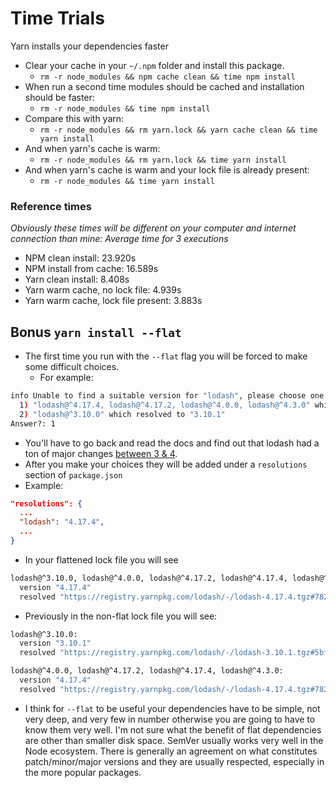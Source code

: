 # Time Trials

Yarn installs your dependencies faster
- Clear your cache in your `~/.npm` folder and install this package.
  - `rm -r node_modules && npm cache clean && time npm install`
- When run a second time modules should be cached and installation should be faster:
  - `rm -r node_modules && time npm install`
- Compare this with yarn:
  - `rm -r node_modules && rm yarn.lock && yarn cache clean && time yarn install`
- And when yarn's cache is warm:
  - `rm -r node_modules && rm yarn.lock && time yarn install`
- And when yarn's cache is warm and your lock file is already present:
  - `rm -r node_modules && time yarn install`

### Reference times
*Obviously these times will be different on your computer and internet connection than mine:*
*Average time for 3 executions*
- NPM clean install: 23.920s
- NPM install from cache: 16.589s
- Yarn clean install: 8.408s
- Yarn warm cache, no lock file: 4.939s
- Yarn warm cache, lock file present: 3.883s


## Bonus `yarn install --flat`
- The first time you run with the `--flat` flag you will be forced to make some difficult choices.
  - For example:

```sh
info Unable to find a suitable version for "lodash", please choose one by typing one of the numbers below:
  1) "lodash@^4.17.4, lodash@^4.17.2, lodash@^4.0.0, lodash@^4.3.0" which resolved to "4.17.4"
  2) "lodash@^3.10.0" which resolved to "3.10.1"
Answer?: 1
```
  - You'll have to go back and read the docs and find out that lodash had a ton of major changes [between 3 & 4](https://github.com/lodash/lodash/wiki/Changelog#v400).
- After you make your choices they will be added under a `resolutions` section of `package.json`
- Example:

```json
"resolutions": {
  ...
  "lodash": "4.17.4",
  ...
}
```
- In your flattened lock file you will see
```sh
lodash@^3.10.0, lodash@^4.0.0, lodash@^4.17.2, lodash@^4.17.4, lodash@^4.3.0:
  version "4.17.4"
  resolved "https://registry.yarnpkg.com/lodash/-/lodash-4.17.4.tgz#78203a4d1c328ae1d86dca6460e369b57f4055ae"
```
- Previously in the non-flat lock file you will see:

 ```sh
 lodash@^3.10.0:
   version "3.10.1"
   resolved "https://registry.yarnpkg.com/lodash/-/lodash-3.10.1.tgz#5bf45e8e49ba4189e17d482789dfd15bd140b7b6"

 lodash@^4.0.0, lodash@^4.17.2, lodash@^4.17.4, lodash@^4.3.0:
   version "4.17.4"
   resolved "https://registry.yarnpkg.com/lodash/-/lodash-4.17.4.tgz#78203a4d1c328ae1d86dca6460e369b57f4055ae"
 ```
- I think for `--flat` to be useful your dependencies have to be simple, not very deep, and very few in number otherwise you are going to have to know them very well.  I'm not sure what the benefit of flat dependencies are other than smaller disk space.  SemVer usually works very well in the Node ecosystem.  There is generally an agreement on what constitutes patch/minor/major versions and they are usually respected, especially in the more popular packages.
